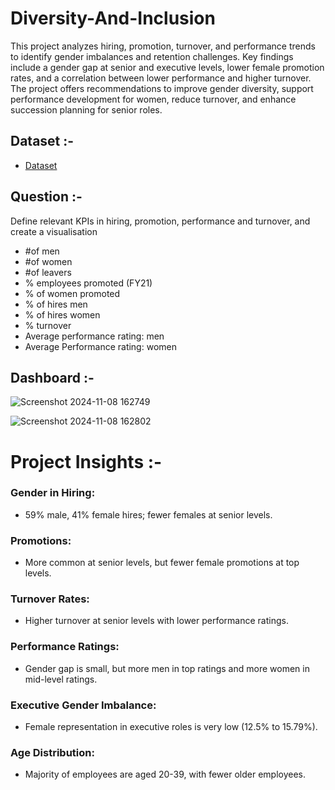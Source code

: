 # Diversity-And-Inclusion
This project analyzes hiring, promotion, turnover, and performance trends to identify gender imbalances and retention challenges. Key findings include a gender gap at senior and executive levels, lower female promotion rates, and a correlation between lower performance and higher turnover. The project offers recommendations to improve gender diversity, support performance development for women, reduce turnover, and enhance succession planning for senior roles.


## Dataset :-
- <a href="https://github.com/Tejaschaudhari0/Tejaschaudhari0_Diversity-And-Inclusion/blob/main/03%20Diversity-Inclusion-Dataset.xlsx">Dataset</a>

## Question :-
Define relevant KPIs in hiring, promotion, performance and turnover, and create a visualisation
- #of men
- #of women
- #of leavers
- % employees promoted (FY21)
- % of women promoted
- % of hires men
- % of hires women
- % turnover 
- Average performance rating: men
- Average Performance rating: women

## Dashboard :-
![Screenshot 2024-11-08 162749](https://github.com/user-attachments/assets/90617be7-141d-4548-85e2-74717bab1776)


![Screenshot 2024-11-08 162802](https://github.com/user-attachments/assets/c9cd71ca-eb12-401d-aa70-48189f0e672f)


# Project Insights :-

### Gender in Hiring: 
- 59% male, 41% female hires; fewer females at senior levels.
### Promotions:
- More common at senior levels, but fewer female promotions at top levels.
### Turnover Rates:
- Higher turnover at senior levels with lower performance ratings.
### Performance Ratings:
- Gender gap is small, but more men in top ratings and more women in mid-level ratings.
### Executive Gender Imbalance:
- Female representation in executive roles is very low (12.5% to 15.79%).
### Age Distribution: 
- Majority of employees are aged 20-39, with fewer older employees.

